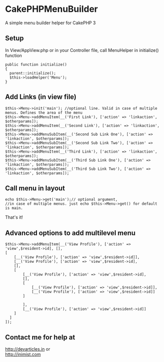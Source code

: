 # CakePHPMenuBuilder
A simple menu builder helper for CakePHP 3

## Setup

In View/AppView.php or in your Controller file, call MenuHelper in initialize() function

    public function initialize()
    {
      parent::initialize();
      $this->loadHelper('Menu');
    }

## Add Links (in view file)
    $this->Menu->init('main'); //optional line. Valid in case of multiple menus. Defines the area of the menu
    $this->Menu->addMenuItem(__('First Link'), ['action' => 'linkaction', $otherparams]);
    $this->Menu->addMenuItem(__('Second Link'), ['action' => 'linkaction', $otherparams]);
    $this->Menu->addMenuSubItem(__('Second Sub Link One'), ['action' => 'linkaction', $otherparams]);
    $this->Menu->addMenuSubItem(__('Second Sub Link Two'), ['action' => 'linkaction', $otherparams]);
    $this->Menu->addMenuItem(__('Third Link'), ['action' => 'linkaction', $otherparams]);
    $this->Menu->addMenuSubItem(__('Third Sub Link One'), ['action' => 'linkaction', $otherparams]);
    $this->Menu->addMenuSubItem(__('Third Sub Link Two'), ['action' => 'linkaction', $otherparams]);

## Call menu in layout

    echo $this->Menu->get('main');// optional argument, 
    //in case of multiple menus. just echo $this->Menu->get() for default is main.

That's it!

## Advanced options to add multilevel menu

    $this->Menu->addMenuItem(__('View Profile'), ['action' => 'view',$resident->id], [], 
    [
        [__('View Profile'), ['action' => 'view',$resident->id]], 
        [__('View Profile'), ['action' => 'view',$resident->id],
        [],
        [
            [__('View Profile'), ['action' => 'view',$resident->id],
            [],
            [
                [__('View Profile'), ['action' => 'view',$resident->id]], 
                [__('View Profile'), ['action' => 'view',$resident->id]]
            ]

            ], 
            [__('View Profile'), ['action' => 'view',$resident->id]]
        ]
      ]
    ]);
    
## Contact me for help at

http://devarticles.in
or  
http://inimist.com

